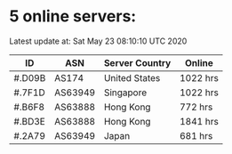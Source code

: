 # 5 online servers:

Latest update at: Sat May 23 08:10:10 UTC 2020

| ID | ASN | Server Country | Online |
| -- | --- | -------------- | ------ |
| #.D09B | AS174 | United States | 1022 hrs |
| #.7F1D | AS63949 | Singapore | 1022 hrs |
| #.B6F8 | AS63888 | Hong Kong | 772 hrs |
| #.BD3E | AS63888 | Hong Kong | 1841 hrs |
| #.2A79 | AS63949 | Japan | 681 hrs |

